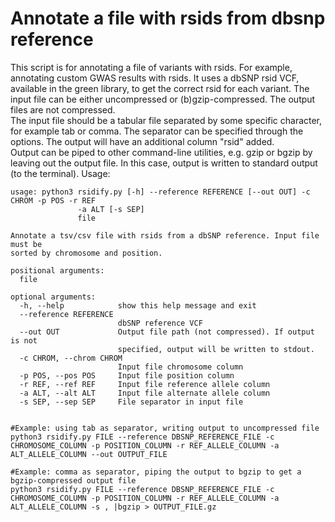 # Annotate a file with rsids from dbsnp reference
This script  is for annotating a file of variants with rsids. For example, annotating custom GWAS results with rsids. It uses a dbSNP rsid VCF, available in the green library, to get the correct rsid for each variant. The input file can be either uncompressed or (b)gzip-compressed. The output files are not compressed.  
The input file should be a tabular file separated by some specific character, for example tab or comma. The separator can be specified through the options. The output will have an additional column "rsid" added.  
Output can be piped to other command-line utilities, e.g. gzip or bgzip by leaving out the output file. In this case, output is written to standard output (to the terminal).
Usage:
```
usage: python3 rsidify.py [-h] --reference REFERENCE [--out OUT] -c CHROM -p POS -r REF
               -a ALT [-s SEP]
               file

Annotate a tsv/csv file with rsids from a dbSNP reference. Input file must be
sorted by chromosome and position.

positional arguments:
  file

optional arguments:
  -h, --help            show this help message and exit
  --reference REFERENCE
                        dbSNP reference VCF
  --out OUT             Output file path (not compressed). If output is not
                        specified, output will be written to stdout.
  -c CHROM, --chrom CHROM
                        Input file chromosome column
  -p POS, --pos POS     Input file position column
  -r REF, --ref REF     Input file reference allele column
  -a ALT, --alt ALT     Input file alternate allele column
  -s SEP, --sep SEP     File separator in input file


#Example: using tab as separator, writing output to uncompressed file
python3 rsidify.py FILE --reference DBSNP_REFERENCE_FILE -c CHROMOSOME_COLUMN -p POSITION_COLUMN -r REF_ALLELE_COLUMN -a ALT_ALLELE_COLUMN --out OUTPUT_FILE

#Example: comma as separator, piping the output to bgzip to get a bgzip-compressed output file
python3 rsidify.py FILE --reference DBSNP_REFERENCE_FILE -c CHROMOSOME_COLUMN -p POSITION_COLUMN -r REF_ALLELE_COLUMN -a ALT_ALLELE_COLUMN -s , |bgzip > OUTPUT_FILE.gz
```
